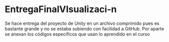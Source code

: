 # EntregaFinalVIsualizaci-n

Se hace entrega del proyecto de Unity en un archivo comprimido pues es bastante grande y no se estaba subiendo con facilidad a GitHub.
Por aparte se anexan los códigos especificos que usan lo aprendido en el curso
